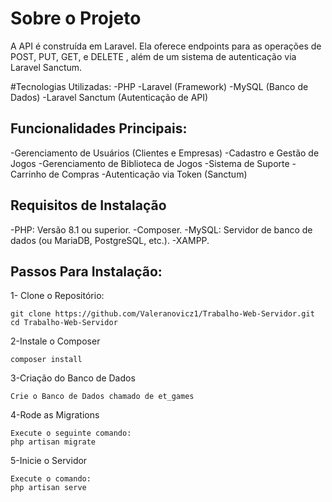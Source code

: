 # Sobre o Projeto
A API é construída em Laravel. Ela oferece endpoints para as operações de POST, PUT, GET, e DELETE , além de um sistema de autenticação via Laravel Sanctum.

#Tecnologias Utilizadas:
-PHP
-Laravel (Framework)
-MySQL (Banco de Dados)
-Laravel Sanctum (Autenticação de API)

## Funcionalidades Principais:
-Gerenciamento de Usuários (Clientes e Empresas)
-Cadastro e Gestão de Jogos
-Gerenciamento de Biblioteca de Jogos
-Sistema de Suporte
-Carrinho de Compras
-Autenticação via Token (Sanctum)

## Requisitos de Instalação
-PHP: Versão 8.1 ou superior.
-Composer.
-MySQL: Servidor de banco de dados (ou MariaDB, PostgreSQL, etc.).
-XAMPP.

## Passos Para Instalação:

1- Clone o Repositório:
    
    git clone https://github.com/Valeranovicz1/Trabalho-Web-Servidor.git
    cd Trabalho-Web-Servidor

2-Instale o Composer

    composer install

3-Criação do Banco de Dados

    Crie o Banco de Dados chamado de et_games

4-Rode as Migrations

    Execute o seguinte comando:
    php artisan migrate

5-Inicie o Servidor

    Execute o comando:
    php artisan serve

